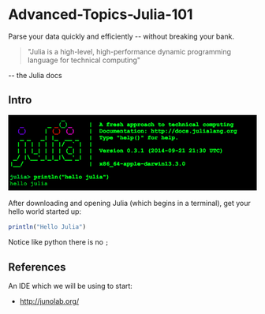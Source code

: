Advanced-Topics-Julia-101
=========================

Parse your data quickly and efficiently -- without breaking your bank.


> "Julia is a high-level, high-performance dynamic programming language for technical computing" 

-- the Julia docs

## Intro

![img](./.img/01_Julia_Terminal.png)

After downloading and opening Julia (which begins in a terminal), get your hello world started up:

```julia
println("Hello Julia")
```

Notice like python there is no `;`

## References


An IDE which we will be using to start:

* http://junolab.org/
